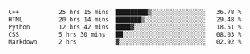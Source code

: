 <!--START_SECTION:waka-->

```txt
C++           25 hrs 15 mins  █████████▒░░░░░░░░░░░░░░░   36.78 %
HTML          20 hrs 14 mins  ███████▒░░░░░░░░░░░░░░░░░   29.48 %
Python        12 hrs 42 mins  ████▓░░░░░░░░░░░░░░░░░░░░   18.51 %
CSS           5 hrs 30 mins   ██░░░░░░░░░░░░░░░░░░░░░░░   08.03 %
Markdown      2 hrs           ▓░░░░░░░░░░░░░░░░░░░░░░░░   02.92 %
```

<!--END_SECTION:waka-->
